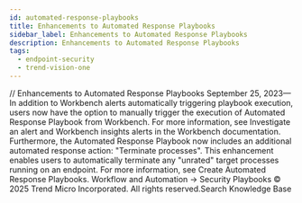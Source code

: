 ```yaml
---
id: automated-response-playbooks
title: Enhancements to Automated Response Playbooks
sidebar_label: Enhancements to Automated Response Playbooks
description: Enhancements to Automated Response Playbooks
tags:
  - endpoint-security
  - trend-vision-one
---
```


/*<![CDATA[*/ $('#title').html($('meta[name=map-description]').attr('content')); /*]]>*/ Enhancements to Automated Response Playbooks September 25, 2023—In addition to Workbench alerts automatically triggering playbook execution, users now have the option to manually trigger the execution of Automated Response Playbook from Workbench. For more information, see Investigate an alert and Workbench insights alerts in the Workbench documentation. Furthermore, the Automated Response Playbook now includes an additional automated response action: "Terminate processes". This enhancement enables users to automatically terminate any "unrated" target processes running on an endpoint. For more information, see Create Automated Response Playbooks. Workflow and Automation → Security Playbooks © 2025 Trend Micro Incorporated. All rights reserved.Search Knowledge Base